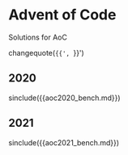 # Advent of Code

Solutions for AoC

changequote(`{{', `}}')
## 2020

sinclude({{aoc2020_bench.md}})

## 2021

sinclude({{aoc2021_bench.md}})
